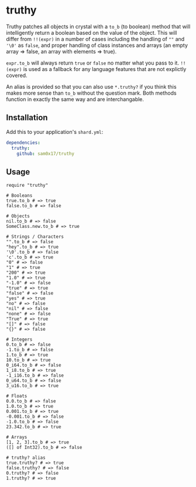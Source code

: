 # truthy

Truthy patches all objects in crystal with a `to_b` (to boolean) method that will intelligently return
a boolean based on the value of the object. This will differ from `!!(expr)` in a number of cases
including the handling of `""` and `'\0'` as `false`, and proper handling of class instances and arrays (an empty array => false, an array with elements => true).

`expr.to_b` will always return `true` or `false` no matter what you pass to it. `!!(expr)` is used
as a fallback for any language features that are not explictly covered.

An alias is provided so that you can also use `*.truthy?` if you think this makes more sense than
`to_b` without the question mark. Both methods function in exactly the same way and are interchangable.

## Installation

Add this to your application's `shard.yml`:

```yaml
dependencies:
  truthy:
    github: sam0x17/truthy
```

## Usage

```crystal
require "truthy"

# Booleans
true.to_b # => true
false.to_b # => false

# Objects
nil.to_b # => false
SomeClass.new.to_b # => true

# Strings / Characters
"".to_b # => false
"hey".to_b # => true
'\0'.to_b # => false
'c'.to_b # => true
"0" # => false
"1" # => true
"200" # => true
"1.0" # => true
"-1.0" # => false
"true" # => true
"false" # => false
"yes" # => true
"no" # => false
"nil" # => false
"none" # => false
"True" # => true
"[]" # => false
"{}" # => false

# Integers
0.to_b # => false
-1.to_b # => false
1.to_b # => true
10.to_b # => true
0_i64.to_b # => false
1_i8.to_b # => true
-1_i16.to_b # => false
0_u64.to_b # => false
3_u16.to_b # => true

# Floats
0.0.to_b # => false
1.0.to_b # => true
0.001.to_b # => true
-0.001.to_b # => false
-1.0.to_b # => false
23.342.to_b # => true

# Arrays
[1, 2, 3].to_b # => true
([] of Int32).to_b # => false

# truthy? alias
true.truthy? # => true
false.truthy? # => false
0.truthy? # => false
1.truthy? # => true
```

